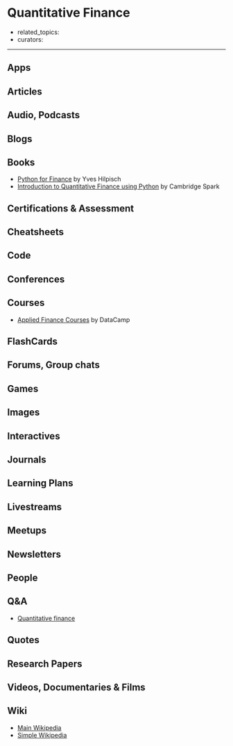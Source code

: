 # Quantitative Finance

- related_topics:
- curators:

------

## Apps

## Articles

## Audio, Podcasts

## Blogs

## Books

- [Python for Finance](https://www.oreilly.com/library/view/python-for-finance/9781492024323/) by Yves Hilpisch
- [Introduction to Quantitative Finance using Python](https://cambridgespark.com/introduction-to-quantitative-finance/) by Cambridge Spark

## Certifications & Assessment

## Cheatsheets

## Code

## Conferences

## Courses

- [Applied Finance Courses](https://www.datacamp.com/courses/topic:applied_finance) by DataCamp

## FlashCards

## Forums, Group chats

## Games

## Images

## Interactives

## Journals

## Learning Plans

## Livestreams

## Meetups

## Newsletters

## People

## Q&A

- [Quantitative finance](https://quant.stackexchange.com)

## Quotes

## Research Papers

## Videos, Documentaries & Films

## Wiki

- [Main Wikipedia]()
- [Simple Wikipedia]()

